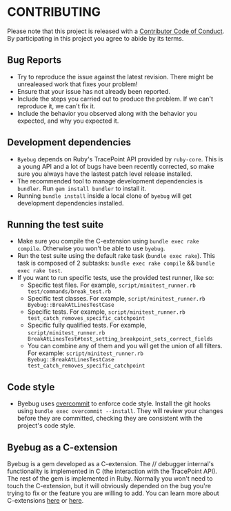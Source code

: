 # CONTRIBUTING

Please note that this project is released with a [Contributor Code of
Conduct](code_of_conduct.md). By participating in this project you agree to
abide by its terms.

## Bug Reports

* Try to reproduce the issue against the latest revision. There might be
  unrealeased work that fixes your problem!
* Ensure that your issue has not already been reported.
* Include the steps you carried out to produce the problem. If we can't
  reproduce it, we can't fix it.
* Include the behavior you observed along with the behavior you expected,
  and why you expected it.

## Development dependencies

* `Byebug` depends on Ruby's TracePoint API provided by `ruby-core`. This is a
  young API and a lot of bugs have been recently corrected, so make sure you
  always have the lastest patch level release installed.
* The recommended tool to manage development dependencies is `bundler`. Run
  `gem install bundler` to install it.
* Running `bundle install` inside a local clone of `byebug` will get development
  dependencies installed.

## Running the test suite

* Make sure you compile the C-extension using `bundle exec rake compile`.
  Otherwise you won't be able to use `byebug`.
* Run the test suite using the default rake task (`bundle exec rake`). This
  task is composed of 2 subtasks: `bundle exec rake compile` &&
  `bundle exec rake test`.
* If you want to run specific tests, use the provided test runner, like so:
  * Specific test files. For example,
    `script/minitest_runner.rb test/commands/break_test.rb`
  * Specific test classes. For example,
    `script/minitest_runner.rb Byebug::BreakAtLinesTestCase`
  * Specific tests. For example,
    `script/minitest_runner.rb test_catch_removes_specific_catchpoint`
  * Specific fully qualified tests. For example,
    `script/minitest_runner.rb
    BreakAtLinesTest#test_setting_breakpoint_sets_correct_fields`
  * You can combine any of them and you will get the union of all filters. For
    example: `script/minitest_runner.rb Byebug::BreakAtLinesTestCase
    test_catch_removes_specific_catchpoint`

## Code style

* Byebug uses [overcommit][] to enforce code style. Install the git hooks using
  `bundle exec overcommit --install`. They will review your changes before they
  are committed, checking they are consistent with the project's code style.

[overcommit]: https://github.com/brigade/overcommit/

## Byebug as a C-extension

Byebug is a gem developed as a C-extension. The // debugger internal's
functionality is implemented in C (the interaction with the TracePoint API).
The rest of the gem is implemented in Ruby. Normally you won't need to touch
the C-extension, but it will obviously depended on the bug you're trying to fix
or the feature you are willing to add. You can learn more about C-extensions
[here](http://tenderlovemaking.com/2009/12/18/writing-ruby-c-extensions-part-1.html)
or
[here](http://tenderlovemaking.com/2010/12/11/writing-ruby-c-extensions-part-2.html).
